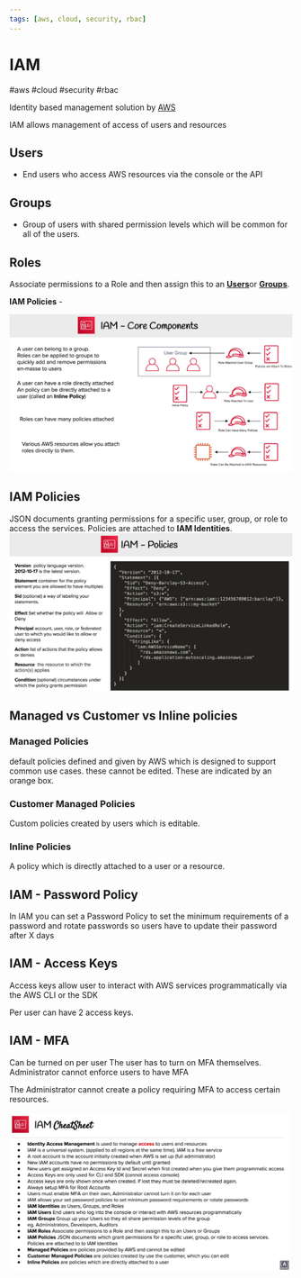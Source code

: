 ```yaml
---
tags: [aws, cloud, security, rbac]
---
```

# IAM
#aws #cloud #security #rbac

Identity based management solution by [AWS](Cloud%20Computing/AWS/AWS.md)

IAM allows management of access of users and resources


## **Users** 
- End users who access AWS resources via the console or the API

## Groups 
- Group of users with shared permission levels which will be common for all of the users.

## **Roles**  

Associate permissions to a Role and then assign this to an [**Users**](Cloud%20Computing/AWS/Security%20&%20Identity/IAM.md#**Users**)or **[Groups](#Groups)**.

**IAM Policies** - 

![Pasted image 20220715093815](Attachments/Pasted%20image%2020220715093815.png)


## IAM Policies
JSON documents granting permissions for a specific user, group, or role to access the services. Policies are attached to **IAM Identities**.
![Pasted image 20220715094058](Attachments/Pasted%20image%2020220715094058.png)

## Managed vs Customer vs Inline policies

### Managed Policies 
default policies defined and given by AWS which is designed to support common use cases.
these cannot be edited.
These are indicated by an orange box.

### Customer Managed Policies
Custom policies created by users which is editable.

### Inline Policies
A policy which is directly attached to a user or a resource.




## IAM - Password Policy

In IAM you can set a Password Policy to set the minimum requirements of a password and rotate passwords so users have to update their password after X days


## IAM - Access Keys

Access keys allow user to interact with AWS services programmatically via the AWS CLI or the SDK

Per user can have 2 access keys.

## IAM - MFA

Can be turned on per user
The user has to turn on MFA themselves.
Administrator cannot enforce users to have MFA

The Administrator cannot create a policy requiring MFA to access certain resources.

![Pasted image 20220719151854](Attachments/Pasted%20image%2020220719151854.png)